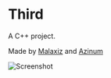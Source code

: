 # Third
A C++ project.

Made by [Malaxiz](https://github.com/Malaxiz/) and [Azinum](https://github.com/azinum)

![Screenshot](https://i.imgur.com/71A1oWE.jpg)
